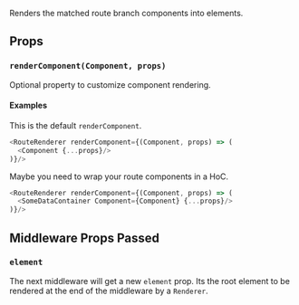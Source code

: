 Renders the matched route branch components into elements.

Props
-----

### `renderComponent(Component, props)`

Optional property to customize component rendering.

#### Examples

This is the default `renderComponent`.

```js
<RouteRenderer renderComponent={(Component, props) => (
  <Component {...props}/>
)}/>
```

Maybe you need to wrap your route components in a HoC.

```js
<RouteRenderer renderComponent={(Component, props) => (
  <SomeDataContainer Component={Component} {...props}/>
)}/>
```

Middleware Props Passed
-----------------------

### `element`

The next middleware will get a new `element` prop. Its the root element
to be rendered at the end of the middleware by a `Renderer`.

